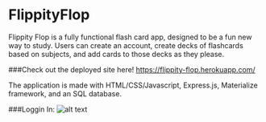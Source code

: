 # FlippityFlop
Flippity Flop is a fully functional flash card app, designed to be a fun new way to study. Users can create an account, create decks of flashcards based on subjects, and add cards to those decks as they please. 

###Check out the deployed site here! https://flippity-flop.herokuapp.com/

The application is made with HTML/CSS/Javascript, Express.js, Materialize framework, and an SQL database. 

###Loggin In: 
![alt text](./public/images/FlopLogginIn.gif)


